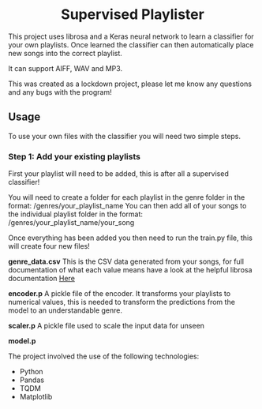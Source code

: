 <h1 align="center">
Supervised Playlister
</h1>

This project uses librosa and a Keras neural network to learn a classifier for your own playlists. Once learned the classifier can then automatically place new songs into the correct playlist.

It can support AIFF, WAV and MP3.

This was created as a lockdown project, please let me know any questions and any bugs with the program!

<h2>
Usage
</h2>
To use your own files with the classifier you will need two simple steps.
<h3>
Step 1: Add your existing playlists
</h3>
First your playlist will need to be added, this is after all a supervised classifier!

You will need to create a folder for each playlist in the genre folder in the format: /genres/your_playlist_name
You can then add all of your songs to the individual playlist folder in the format: /genres/your_playlist_name/your_song

Once everything has been added you then need to run the train.py file, this will create four new files!

<b>genre_data.csv</b> This is the CSV data generated from your songs, for full documentation of what each value means have a look at the helpful librosa documentation [Here](https://librosa.org/doc/latest/index.html)

<b>encoder.p</b> A pickle file of the encoder. It transforms your playlists to numerical values, this is needed to transform the predictions from the model to an understandable genre.

<b>scaler.p</b> A pickle file used to scale the input data for unseen 

<b>model.p</b>


The project involved the use of the following technologies:

- Python
- Pandas
- TQDM
- Matplotlib

